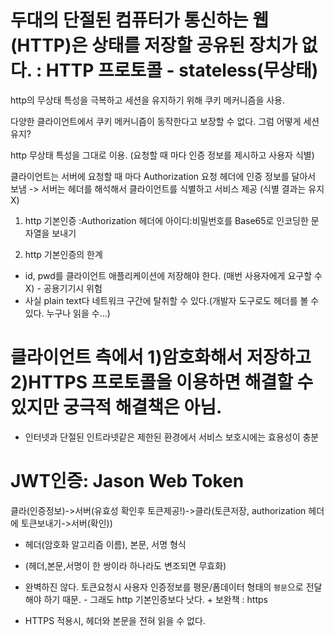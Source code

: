 # 두대의 단절된 컴퓨터가 통신하는 웹(HTTP)은 상태를 저장할 공유된 장치가 없다. : HTTP 프로토콜 - stateless(무상태)

http의 무상태 특성을 극복하고 세션을 유지하기 위해 쿠키 메커니즘을 사용.

다양한 클라이언트에서 쿠키 메커니즘이 동작한다고 보장할 수 없다. 그럼 어떻게 세션 유지?

http 무상태 특성을 그대로 이용. (요청할 때 마다 인증 정보를 제시하고 사용자 식별)

클라이언트는 서버에 요청할 때 마다 Authorization 요청 헤더에 인증 정보를 달아서 보냄
-> 서버는 헤더를 해석해서 클라이언트를 식별하고 서비스 제공 (식별 결과는 유지X)

1. http 기본인증
:Authorization 헤더에 아이디:비밀번호를 Base65로 인코딩한 문자열을 보내기

2. http 기본인증의 한계
* id, pwd를 클라이언트 애플리케이션에 저장해야 한다. (매번 사용자에게 요구할 수 X) - 공용기기시 위험
* 사실 plain text다
네트워크 구간에 탈취할 수 있다.(개발자 도구로도 헤더를 볼 수 있다. 누구나 읽을 수...)

# 클라이언트 측에서 1)암호화해서 저장하고 2)HTTPS 프로토콜을 이용하면 해결할 수 있지만 궁극적 해결책은 아님.
- 인터넷과 단절된 인트라넷같은 제한된 환경에서 서비스 보호시에는 효용성이 충분

# JWT인증: Jason Web Token
클라(인증정보)->서버(유효성 확인후 토큰제공!)->클라(토큰저장, authorization 헤더에 토큰보내기->서버(확인))

- 헤더(암호화 알고리즘 이름), 본문, 서명 형식
* (헤더,본문,서명이 한 쌍이라 하나라도 변조되면 무효화)

* 완벽하진 않다. 토큰요청시 사용자 인증정보를 평문/폼데이터 형태의 `평문`으로 전달해야 하기 때문. - 그래도 http 기본인증보다 낫다. + 보완책 : https

* HTTPS 적용시, 헤더와 본문을 전혀 읽을 수 없다.